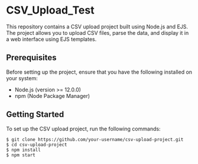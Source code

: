 # CSV_Upload_Test

This repository contains a CSV upload project built using Node.js and EJS. The project allows you to upload CSV files, parse the data, and display it in a web interface using EJS templates.

## Prerequisites

Before setting up the project, ensure that you have the following installed on your system:

- Node.js (version >= 12.0.0)
- npm (Node Package Manager)

## Getting Started

To set up the CSV upload project, run the following commands:

```shell
$ git clone https://github.com/your-username/csv-upload-project.git
$ cd csv-upload-project
$ npm install
$ npm start
